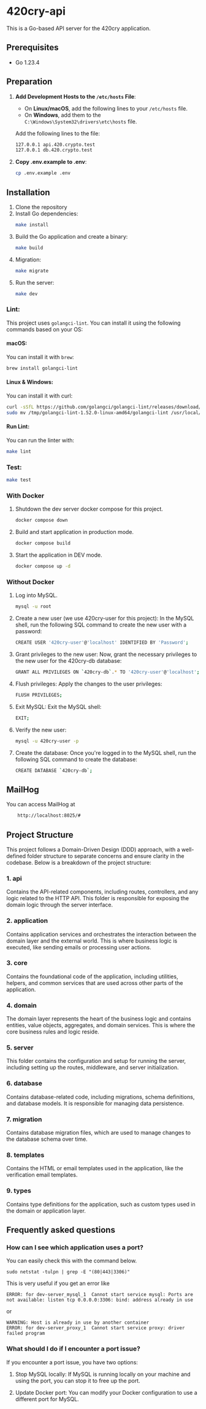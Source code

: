 # 420cry-api

This is a Go-based API server for the 420cry application.
## Prerequisites

- Go 1.23.4

## Preparation

1. **Add Development Hosts to the `/etc/hosts` File**:
    * On **Linux/macOS**, add the following lines to your `/etc/hosts` file.
    * On **Windows**, add them to the `C:\Windows\System32\drivers\etc\hosts` file.

    Add the following lines to the file:
    ```bash
    127.0.0.1 api.420.crypto.test
    127.0.0.1 db.420.crypto.test
    ```
2. **Copy .env.example to .env**:
    ```bash
    cp .env.example .env
    ```
## Installation

1. Clone the repository
2. Install Go dependencies:
    ```bash
    make install
    ```
3. Build the Go application and create a binary:
    ```bash
    make build
    ```
4. Migration:
    ```bash
    make migrate
    ```
5. Run the server:
    ```bash
    make dev
    ```
### Lint:

This project uses `golangci-lint`. You can install it using the following commands based on your OS:

#### macOS:
You can install it with `brew`:
```bash
brew install golangci-lint
```

#### Linux & Windows:
You can install it with curl:
```bash
curl -sSfL https://github.com/golangci/golangci-lint/releases/download/v1.52.0/golangci-lint-1.52.0-linux-amd64.tar.gz | tar -xz -C /tmp
sudo mv /tmp/golangci-lint-1.52.0-linux-amd64/golangci-lint /usr/local/bin/

```

#### Run Lint:
You can run the linter with:
```bash
make lint
```

### Test:
```bash
make test
```
### With Docker
1. Shutdown the dev server docker compose for this project.
    ```bash
    docker compose down
    ```

2. Build and start application in production mode.
    ```bash
    docker compose build
    ```

3. Start the application in DEV mode.
    ```bash
    docker compose up -d
   ```

### Without Docker
1. Log into MySQL.
    ```bash
    mysql -u root
    ```

2. Create a new user (we use 420cry-user for this project): In the MySQL shell, run the following SQL command to create the new user with a password:
    ```bash
    CREATE USER '420cry-user'@'localhost' IDENTIFIED BY 'Password';
    ```

3. Grant privileges to the new user: Now, grant the necessary privileges to the new user for the 420cry-db database:
    ```bash
    GRANT ALL PRIVILEGES ON `420cry-db`.* TO '420cry-user'@'localhost';
   ```

4. Flush privileges: Apply the changes to the user privileges:
    ```bash
    FLUSH PRIVILEGES;
   ```

5. Exit MySQL: Exit the MySQL shell:
    ```bash
    EXIT;
   ```

6. Verify the new user:
    ```bash
    mysql -u 420cry-user -p
   ```

7. Create the database: Once you're logged in to the MySQL shell, run the following SQL command to create the database:
    ```bash
   CREATE DATABASE `420cry-db`;
   ```

## MailHog
You can access MailHog at 
```bash
    http://localhost:8025/#
```

## Project Structure

This project follows a Domain-Driven Design (DDD) approach, with a well-defined folder structure to separate concerns and ensure clarity in the codebase. Below is a breakdown of the project structure:

### 1. **api**  
Contains the API-related components, including routes, controllers, and any logic related to the HTTP API. This folder is responsible for exposing the domain logic through the server interface.

### 2. **application**  
Contains application services and orchestrates the interaction between the domain layer and the external world. This is where business logic is executed, like sending emails or processing user actions.

### 3. **core**  
Contains the foundational code of the application, including utilities, helpers, and common services that are used across other parts of the application.

### 4. **domain**  
The domain layer represents the heart of the business logic and contains entities, value objects, aggregates, and domain services. This is where the core business rules and logic reside.

### 5. **server**  
This folder contains the configuration and setup for running the server, including setting up the routes, middleware, and server initialization.

### 6. **database**  
Contains database-related code, including migrations, schema definitions, and database models. It is responsible for managing data persistence.

### 7. **migration**  
Contains database migration files, which are used to manage changes to the database schema over time.

### 8. **templates**  
Contains the HTML or email templates used in the application, like the verification email templates.

### 9. **types**  
Contains type definitions for the application, such as custom types used in the domain or application layer.

## Frequently asked questions
### How can I see which application uses a port?
You can easily check this with the command below.
```shell
sudo netstat -tulpn | grep -E "(80|443|3306)"
```

This is very useful if you get an error like
```
ERROR: for dev-server_mysql_1  Cannot start service mysql: Ports are not available: listen tcp 0.0.0.0:3306: bind: address already in use
```
or
```
WARNING: Host is already in use by another container
ERROR: for dev-server_proxy_1  Cannot start service proxy: driver failed program
```

### What should I do if I encounter a port issue?
If you encounter a port issue, you have two options:

1. Stop MySQL locally: If MySQL is running locally on your machine and using the port, you can stop it to free up the port.

2. Update Docker port: You can modify your Docker configuration to use a different port for MySQL.